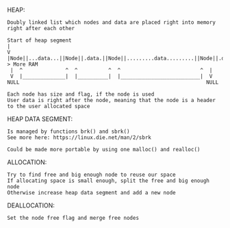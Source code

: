 HEAP:

	Doubly linked list which nodes and data are placed right into memory right after each other

	Start of heap segment
	|
	V
	|Node||...data...||Node||.data.||Node||.........data.........||Node||.data.|-> More RAM
	 |  ^              ^  ^          ^  ^                          ^  |
	 V  |______________|  |__________|  |__________________________|  V
	NULL                                                             NULL

	Each node has size and flag, if the node is used
	User data is right after the node, meaning that the node is a header to the user allocated space
	
HEAP DATA SEGMENT:

	Is managed by functions brk() and sbrk()
	See more here: https://linux.die.net/man/2/sbrk

	Could be made more portable by using one malloc() and realloc()

ALLOCATION:

	Try to find free and big enough node to reuse our space
	If allocating space is small enough, split the free and big enough node
	Otherwise increase heap data segment and add a new node

DEALLOCATION:

	Set the node free flag and merge free nodes
